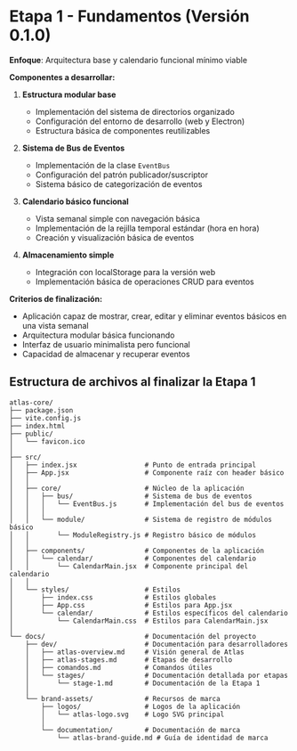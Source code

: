 # Etapa 1 - Fundamentos (Versión 0.1.0)

**Enfoque**: Arquitectura base y calendario funcional mínimo viable

**Componentes a desarrollar:**
1. **Estructura modular base**
   - Implementación del sistema de directorios organizado
   - Configuración del entorno de desarrollo (web y Electron)
   - Estructura básica de componentes reutilizables

2. **Sistema de Bus de Eventos**
   - Implementación de la clase `EventBus`
   - Configuración del patrón publicador/suscriptor
   - Sistema básico de categorización de eventos

3. **Calendario básico funcional**
   - Vista semanal simple con navegación básica
   - Implementación de la rejilla temporal estándar (hora en hora)
   - Creación y visualización básica de eventos

4. **Almacenamiento simple**
   - Integración con localStorage para la versión web
   - Implementación básica de operaciones CRUD para eventos

**Criterios de finalización:**
- Aplicación capaz de mostrar, crear, editar y eliminar eventos básicos en una vista semanal
- Arquitectura modular básica funcionando
- Interfaz de usuario minimalista pero funcional
- Capacidad de almacenar y recuperar eventos

## Estructura de archivos al finalizar la Etapa 1

```
atlas-core/
├── package.json
├── vite.config.js
├── index.html
├── public/
│   └── favicon.ico
│
├── src/
│   ├── index.jsx                 # Punto de entrada principal
│   ├── App.jsx                   # Componente raíz con header básico
│   │
│   ├── core/                     # Núcleo de la aplicación
│   │   ├── bus/                  # Sistema de bus de eventos
│   │   │   └── EventBus.js       # Implementación del bus de eventos
│   │   │
│   │   └── module/               # Sistema de registro de módulos básico
│   │       └── ModuleRegistry.js # Registro básico de módulos
│   │
│   ├── components/               # Componentes de la aplicación
│   │   └── calendar/             # Componentes del calendario
│   │       └── CalendarMain.jsx  # Componente principal del calendario
│   │
│   └── styles/                   # Estilos
│       ├── index.css             # Estilos globales
│       ├── App.css               # Estilos para App.jsx
│       └── calendar/             # Estilos específicos del calendario
│           └── CalendarMain.css  # Estilos para CalendarMain.jsx
│
└── docs/                         # Documentación del proyecto
    ├── dev/                      # Documentación para desarrolladores
    │   ├── atlas-overview.md     # Visión general de Atlas
    │   ├── atlas-stages.md       # Etapas de desarrollo
    │   ├── comandos.md           # Comandos útiles
    │   └── stages/               # Documentación detallada por etapas
    │       └── stage-1.md        # Documentación de la Etapa 1
    │
    └── brand-assets/             # Recursos de marca
        ├── logos/                # Logos de la aplicación
        │   └── atlas-logo.svg    # Logo SVG principal
        │
        └── documentation/        # Documentación de marca
            └── atlas-brand-guide.md # Guía de identidad de marca
```
